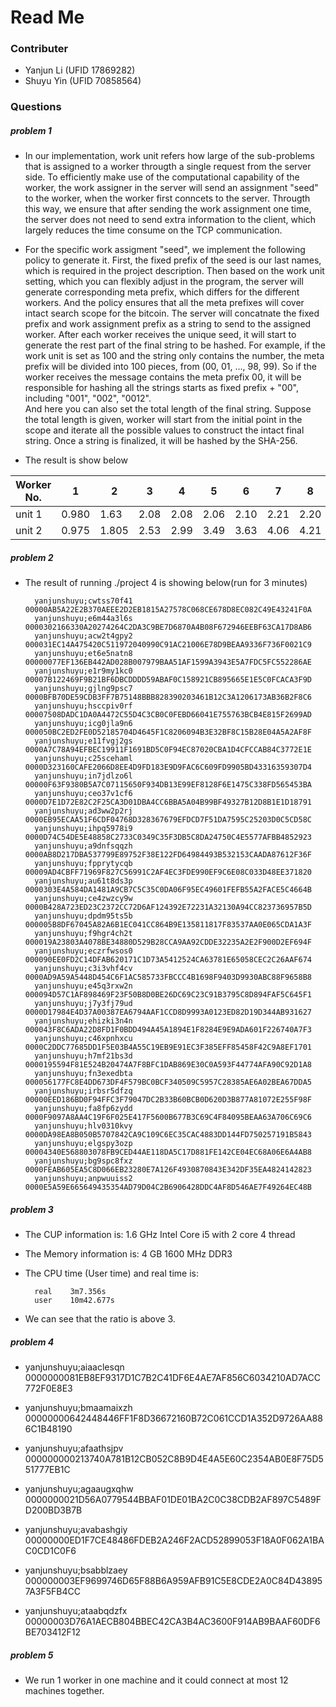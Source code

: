 # Read Me
### Contributer
- Yanjun Li (UFID 17869282)
- Shuyu Yin (UFID 70858564)
### Questions
##### problem 1
- In our implementation, work unit refers how large of the sub-problems that is assigned to a worker througth a single request from the server side. To efficiently make use of the computational capability of the worker, the work assigner in the server will send an assignment "seed" to the worker, when the worker first conncets to the server. Througth this way, we ensure that after sending the work assignment one time, the server does not need to send extra information to the client, which largely reduces the time consume on the TCP communication. 
- For the specific work assigment "seed", we implement the following policy to generate it. First, the fixed prefix of the seed is our last names, which is required in the project description. Then based on the work unit setting, which you can flexibly adjust in the program, the server will generate corresponding meta prefix, which differs for the different workers. And the policy ensures that all the meta prefixes will cover intact search scope for the bitcoin. The server will concatnate the fixed prefix and work assignment prefix as a string to send to the assigned worker. After each worker receives the unique seed, it will start to generate the rest part of the final string to be hashed. For example, if the work unit is set as 100 and the string only contains the number, the meta prefix will be divided into 100 pieces, from (00, 01, ..., 98, 99). So if the worker receives the message contains the meta prefix 00, it will be responsible for hashing all the strings starts as fixed prefix + "00", including "001", "002", "0012".  
And here you can also set the total length of the final string. Suppose the total length is given, worker will start from the initial point in the scope and iterate all the possible values to construct the intact final string. Once a string is finalized, it will be hashed by the SHA-256.  

- The result is show below

Worker No. | 1 | 2 | 3 | 4 | 5 | 6 | 7 | 8 | 9 | 10 | 11
---- | ---- | ---- | ---- | ---- | ---- | ---- | ---- | ---- | ---- | ---- | ----
unit 1 | 0.980 | 1.63 | 2.08 | 2.08 | 2.06 | 2.10 | 2.21 | 2.20 | 2.40 | 2.52 | 2.42
unit 2 | 0.975 | 1.805 | 2.53 | 2.99 | 3.49 | 3.63 | 4.06 | 4.21 | 4.45 | 4.46 | 4.30

##### problem 2
- The result of running ./project 4 is showing below(run for 3 minutes)

        yanjunshuyu;cwtss70f41 00000AB5A22E2B370AEEE2D2EB1815A27578C068CE678D8EC082C49E43241F0A
        yanjunshuyu;e6m44a3l6s  0000302166330A20274264C2DA3C9BE7D6870A4B08F672946EEBF63CA17D8AB6
        yanjunshuyu;acw2t4gpy2  000031EC14A475420C511972040990C91AC21006E78D9BEAA9336F736F0021C9
        yanjunshuyu;et6e5natn8  00000077EF136EB442AD028B007979BAA51AF1599A3943E5A7FDC5FC552286AE
        yanjunshuyu;e1r9my1kc0  00007B122469F9B21BF6DBCDDDD59ABAF0C158921CB895665E1E5C0FCACA3F9D
        yanjunshuyu;gjlng9psc7  0000BFB70DE59CDB3FF7B75148BBB828390203461B12C3A1206173AB36B2F8C6
        yanjunshuyu;hsccpiv0rf  00007508DADC1DA0A4472C55D4C3CB0C0FEBD66041E755763BCB4E815F2699AD
        yanjunshuyu;icg0jla9n6  000050BC2ED2FE0D52185704D4645F1C8206094B3E32BF8C15B28E04A5A2AF8F
        yanjunshuyu;e11fvgj2gs  0000A7C78A94EFBEC19911F1691BD5C0F94EC87020CBA1D4CFCCAB84C3772E1E
        yanjunshuyu;c25scehaml  0000D323160CAFE2066D8EE4D9FD183E9D9FAC6C609FD9905BD43316359307D4
        yanjunshuyu;in7jdlzo6l  00000F63F9380B5A7C07115650F934DB13E99EF8128F6E1475C338FD565453BA
        yanjunshuyu;ceo37v1cf6  0000D7E1D72E82C2F25CA3D01DBA4CC6BBA5A04B99BF49327B12D8B1E1D18791
        yanjunshuyu;ad3ww2p2rj  0000EB95ECAA51F6CDF04768D328367679EFDCD7F51DA7595C25203D0C5CD58C
        yanjunshuyu;ihpq5978i9  0000D74C54DE5E48858C2733C0349C35F3DB5C8DA24750C4E5577AFBB4852923
        yanjunshuyu;a9dnfsqqzh  0000AB8D217DBA537799E89752F38E122FD64984493B532153CAADA87612F36F
        yanjunshuyu;fpprytycqb  00009AD4CBFF71969F827C56991C2AF4EC3FDE990EF9C6E08C033D48EE371820
        yanjunshuyu;au61t8ds3p  0000303E4A584DA1481A9CB7C5C35C0DA06F95EC49601FEFB55A2FACE5C4664B
        yanjunshuyu;ce4zwzcy9w  0000B428A723ED23C2372CC72D6AF124392E72231A32130A94CC823736957B5D
        yanjunshuyu;dpdm95ts5b  000005B8DF67045A82A6B1EC041CC864B9E135811817F83537AA0E065CDA1A3F
        yanjunshuyu;f9hgr4ch2t  000019A23803A4078BE34880D529B28CCA9AA92CDDE32235A2E2F900D2EF694F
        yanjunshuyu;eczrfwsos0  000090EE0FD2C14DFAB620171C1D73A5412524CA63781E65058CEC2C26AAF674
        yanjunshuyu;c3i3vhf4cv  0000AD9A59A5448D454C6F1AC585733FBCCC4B1698F9403D9930ABC88F9658B8
        yanjunshuyu;e45q3rxw2n  000094D57C1AF898469F23F50B8D0BE26DC69C23C91B3795C8D894FAF5C645F1
        yanjunshuyu;j7y3fj79ud  0000D17984E4D37A00387EA6794AAF1CCD8D9993A0123ED82D19D344AB931627
        yanjunshuyu;ehizki3n4n  000043F8C6ADA22D8FD1F0BDD494A45A1894E1F8284E9E9ADA601F226740A7F3
        yanjunshuyu;c46xpnhxcu  0000C2DDC77685DD1F5E03B4A55C19EB9E91EC3F385EFF85458F42C9A8EF1701
        yanjunshuyu;h7mf21bs3d  0000195594F81E524B20474A7F8BFC1DAB869E30C0A593F44774AFA90C92D1A8
        yanjunshuyu;fn3exedbta  000056177FC8E4DD673DF4F579BC0BCF340509C5957C28385AE6A02BEA67DDA5
        yanjunshuyu;irbsr5dfzq  00000EED186BD0F94FFC3F79047DC2B33B60BCB0D620D3B877A81072E255F98F
        yanjunshuyu;fa8fp6zydd  0000F9097A8AA4C19F6F025E417F5600B677B3C69C4F84095BEAA63A706C69C6
        yanjunshuyu;hlv0310kvy  0000DA98EA8B050B5707842CA9C109C6EC35CAC4883DD144FD750257191B5843
        yanjunshuyu;elgspy3ozp  00004340E568803078FB9CED44AE118DA5C17D881FE142CE04EC68A06E6A4AB8
        yanjunshuyu;bg9spc8fxz  0000FEAB605EA5C8D066EB23280E7A126F4930870843E342DF35EA4824142823
        yanjunshuyu;anpwuuiss2  0000E5A59E665649435354AD79D04C2B6906428DDC4AF8D546AE7F49264EC48B

##### problem 3
- The CUP information is: 1.6 GHz Intel Core i5 with 2 core 4 thread
- The Memory information is: 4 GB 1600 MHz DDR3
- The CPU time (User time) and real time is: 

        real    3m7.356s
        user    10m42.677s
- We can see that the ratio is above 3. 

##### problem 4
- yanjunshuyu;aiaaclesqn  0000000081EB8EF9317D1C7B2C41DF6E4AE7AF856C6034210AD7ACC772F0E8E3
- yanjunshuyu;bmaamaixzh  00000000642448446FF1F8D36672160B72C061CCD1A352D9726AA886C1B48190
- yanjunshuyu;afaathsjpv  000000000213740A781B12CB052C8B9D4E4A5E60C2354AB0E8F75D551777EB1C
- yanjunshuyu;agaaugxqhw  0000000021D56A0779544BBAF01DE01BA2C0C38CDB2AF897C5489FD200BD3B7B
- yanjunshuyu;avabashgiy  00000000ED1F7CE48486FDEB2A246F2ACD52899053F18A0F062A1BAC0CD1C0F6
- yanjunshuyu;bsabblzaey  000000003EF9699746D65F88B6A959AFB91C5E8CDE2A0C84D438957A3F5FB4CC

- yanjunshuyu;ataabqdzfx  00000003D76A1AECB804BBEC42CA3B4AC3600F914AB9BAAF60DF6BE703412F12
##### problem 5
- We run 1 worker in one machine and it could connect at most 12 machines together.
